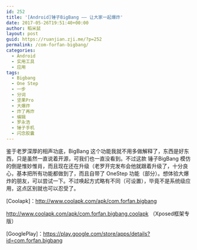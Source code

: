 ```yaml
---
id: 252
title: '[Android]锤子BigBang —— 让大家一起爆炸'
date: 2017-05-26T19:51:40+00:00
author: 稻米鼠
layout: post
guid: https://ruanjian.zji.me/?p=252
permalink: /com-forfan-bigbang/
categories:
  - Android
  - 实用工具
  - 应用
tags:
  - Bigbang
  - One Step
  - 一步
  - 分词
  - 坚果Pro
  - 大爆炸
  - 炸了再炸
  - 编辑
  - 罗永浩
  - 锤子手机
  - 闪念胶囊
---
```

鉴于老罗深厚的相声功底，BigBang 这个功能我就不用多做解释了，东西是好东西，只是虽然一直说着开源，可我们也一直没看到。不过这款 锤子BigBang 模仿的倒是惟妙惟肖，而且现在还在升级（老罗开完发布会他就跟着升级了，十分良心，基本把所有功能都做到了，而且自带了 OneStep 功能（部分）。想体验大爆炸的朋友，可以尝试一下。不过唤起方式略有不同（可设置），毕竟不是系统级应用，这点区别就也可以忍受了。

[Coolapk]：<http://www.coolapk.com/apk/com.forfan.bigbang>
  
<http://www.coolapk.com/apk/com.forfan.bigbang.coolapk> （Xposed框架专版）

[GooglePlay]：<https://play.google.com/store/apps/details?id=com.forfan.bigbang>